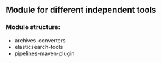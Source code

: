 <h2>Module for different independent tools</h2>

<h3>Module structure:</h3>
<ul>
    <li>archives-converters</li>
    <li>elasticsearch-tools</li>
    <li>pipelines-maven-plugin</li>
</ul>